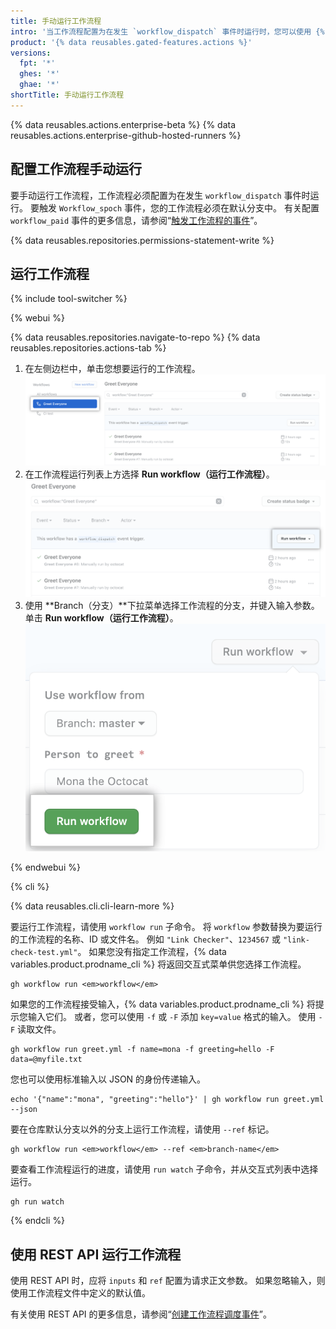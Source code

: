 ```yaml
---
title: 手动运行工作流程
intro: '当工作流程配置为在发生 `workflow_dispatch` 事件时运行时，您可以使用 {% data variables.product.prodname_dotcom %}、{% data variables.product.prodname_cli %} 或 REST API 上的 Actions 选项卡运行工作流程。'
product: '{% data reusables.gated-features.actions %}'
versions:
  fpt: '*'
  ghes: '*'
  ghae: '*'
shortTitle: 手动运行工作流程
---
```


{% data reusables.actions.enterprise-beta %}
{% data reusables.actions.enterprise-github-hosted-runners %}

## 配置工作流程手动运行

要手动运行工作流程，工作流程必须配置为在发生 `workflow_dispatch` 事件时运行。 要触发 `Workflow_spoch` 事件，您的工作流程必须在默认分支中。 有关配置 `workflow_paid` 事件的更多信息，请参阅“[触发工作流程的事件](/actions/reference/events-that-trigger-workflows#workflow_dispatch)”。

{% data reusables.repositories.permissions-statement-write %}

## 运行工作流程

{% include tool-switcher %}

{% webui %}

{% data reusables.repositories.navigate-to-repo %}
{% data reusables.repositories.actions-tab %}
1. 在左侧边栏中，单击您想要运行的工作流程。 ![操作选择工作流程](/assets/images/actions-select-workflow.png)
1. 在工作流程运行列表上方选择 **Run workflow（运行工作流程）**。 ![操作工作流程调度](/assets/images/actions-workflow-dispatch.png)
1. 使用 **Branch（分支）**下拉菜单选择工作流程的分支，并键入输入参数。 单击 **Run workflow（运行工作流程）**。 ![操作手动运行工作流程](/assets/images/actions-manually-run-workflow.png)

{% endwebui %}

{% cli %}

{% data reusables.cli.cli-learn-more %}

要运行工作流程，请使用 `workflow run` 子命令。 将 `workflow` 参数替换为要运行的工作流程的名称、ID 或文件名。 例如 `"Link Checker"`、`1234567` 或 `"link-check-test.yml"`。 如果您没有指定工作流程，{% data variables.product.prodname_cli %} 将返回交互式菜单供您选择工作流程。

```shell
gh workflow run <em>workflow</em>
```

如果您的工作流程接受输入，{% data variables.product.prodname_cli %} 将提示您输入它们。 或者，您可以使用 `-f` 或 `-F` 添加 `key=value` 格式的输入。 使用 `-F` 读取文件。

```shell
gh workflow run greet.yml -f name=mona -f greeting=hello -F data=@myfile.txt
```

您也可以使用标准输入以 JSON 的身份传递输入。

```shell
echo '{"name":"mona", "greeting":"hello"}' | gh workflow run greet.yml --json
```

要在仓库默认分支以外的分支上运行工作流程，请使用 `--ref` 标记。

```shell
gh workflow run <em>workflow</em> --ref <em>branch-name</em>
```

要查看工作流程运行的进度，请使用 `run watch` 子命令，并从交互式列表中选择运行。

```shell
gh run watch
```

{% endcli %}

## 使用 REST API 运行工作流程

使用 REST API 时，应将 `inputs` 和 `ref` 配置为请求正文参数。 如果忽略输入，则使用工作流程文件中定义的默认值。

有关使用 REST API 的更多信息，请参阅“[创建工作流程调度事件](/rest/reference/actions/#create-a-workflow-dispatch-event)”。

